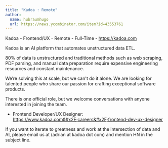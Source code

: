 ```yaml
---
title: "Kadoa : Remote"
author:
  name: hubraumhugo
  url: https://news.ycombinator.com/item?id=43553761
---
```

Kadoa - Frontend&#x2F;UX - Remote - Full-Time - <a href="https:&#x2F;&#x2F;kadoa.com" rel="nofollow">https:&#x2F;&#x2F;kadoa.com</a>

Kadoa is an AI platform that automates unstructured data ETL.

80% of data is unstructured and traditional methods such as web scraping, PDF parsing, and manual data preparation require expensive engineering resources and constant maintenance.

We’re solving this at scale, but we can&#x27;t do it alone. We are looking for talented people who share our passion for crafting exceptional software products.

There is one official role, but we welcome conversations with anyone interested in joining the team.

- Frontend Developer&#x2F;UX Designer: <a href="https:&#x2F;&#x2F;www.kadoa.com&#x2F;careers&#x2F;frontend-dev-ux-designer" rel="nofollow">https:&#x2F;&#x2F;www.kadoa.com&#x2F;careers&#x2F;frontend-dev-ux-designer</a>

If you want to iterate to greatness and work at the intersection of data and AI, please email us at (adrian at kadoa dot com) and mention HN in the subject line.
<JobApplication />
